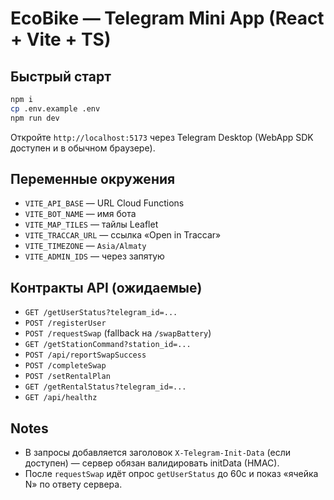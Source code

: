 # EcoBike — Telegram Mini App (React + Vite + TS)

## Быстрый старт
```bash
npm i
cp .env.example .env
npm run dev
```
Откройте `http://localhost:5173` через Telegram Desktop (WebApp SDK доступен и в обычном браузере).

## Переменные окружения
- `VITE_API_BASE` — URL Cloud Functions
- `VITE_BOT_NAME` — имя бота
- `VITE_MAP_TILES` — тайлы Leaflet
- `VITE_TRACCAR_URL` — ссылка «Open in Traccar»
- `VITE_TIMEZONE` — `Asia/Almaty`
- `VITE_ADMIN_IDS` — через запятую

## Контракты API (ожидаемые)
- `GET /getUserStatus?telegram_id=...`
- `POST /registerUser`
- `POST /requestSwap` (fallback на `/swapBattery`)
- `GET /getStationCommand?station_id=...`
- `POST /api/reportSwapSuccess`
- `POST /completeSwap`
- `POST /setRentalPlan`
- `GET /getRentalStatus?telegram_id=...`
- `GET /api/healthz`

## Notes
- В запросы добавляется заголовок `X-Telegram-Init-Data` (если доступен) — сервер обязан валидировать initData (HMAC).
- После `requestSwap` идёт опрос `getUserStatus` до 60с и показ «ячейка N» по ответу сервера.
